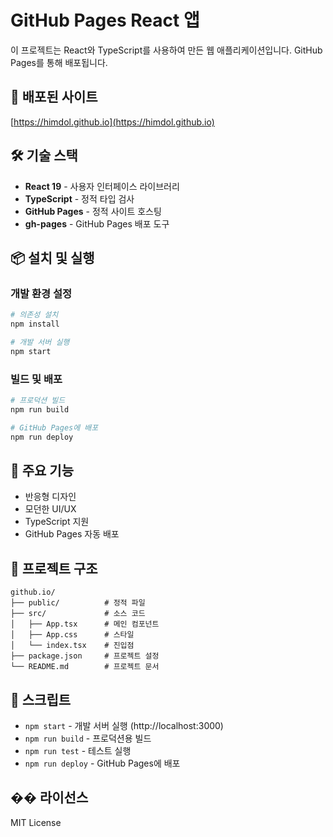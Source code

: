 # GitHub Pages React 앱

이 프로젝트는 React와 TypeScript를 사용하여 만든 웹 애플리케이션입니다. GitHub Pages를 통해 배포됩니다.

## 🚀 배포된 사이트

[https://himdol.github.io](https://himdol.github.io)

## 🛠️ 기술 스택

- **React 19** - 사용자 인터페이스 라이브러리
- **TypeScript** - 정적 타입 검사
- **GitHub Pages** - 정적 사이트 호스팅
- **gh-pages** - GitHub Pages 배포 도구

## 📦 설치 및 실행

### 개발 환경 설정

```bash
# 의존성 설치
npm install

# 개발 서버 실행
npm start
```

### 빌드 및 배포

```bash
# 프로덕션 빌드
npm run build

# GitHub Pages에 배포
npm run deploy
```

## 🎯 주요 기능

- 반응형 디자인
- 모던한 UI/UX
- TypeScript 지원
- GitHub Pages 자동 배포

## 📁 프로젝트 구조

```
github.io/
├── public/          # 정적 파일
├── src/             # 소스 코드
│   ├── App.tsx      # 메인 컴포넌트
│   ├── App.css      # 스타일
│   └── index.tsx    # 진입점
├── package.json     # 프로젝트 설정
└── README.md        # 프로젝트 문서
```

## 🔧 스크립트

- `npm start` - 개발 서버 실행 (http://localhost:3000)
- `npm run build` - 프로덕션용 빌드
- `npm run test` - 테스트 실행
- `npm run deploy` - GitHub Pages에 배포

## �� 라이선스

MIT License
